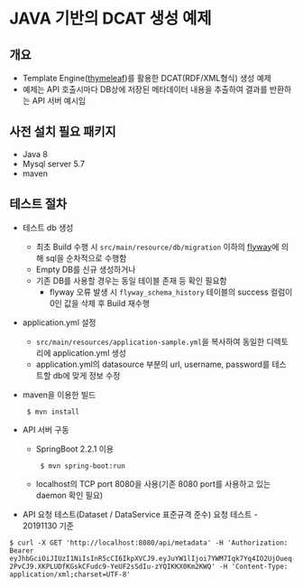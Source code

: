 # JAVA 기반의 DCAT 생성 예제

## 개요 
- Template Engine([thymeleaf](https://www.thymeleaf.org/))를 활용한 DCAT(RDF/XML형식) 생성 예제
- 예제는 API 호출시마다 DB상에 저장된 메타데이터 내용을 추출하여 결과를 반환하는 API 서버 예시임 


## 사전 설치 필요 패키지
- Java 8
- Mysql server 5.7
- maven

## 테스트 절차
- 테스트 db 생성
  - 최초 Build 수행 시 <code>src/main/resource/db/migration</code> 이하의 [flyway](https://flywaydb.org/)에 의해 sql을 순차적으로 수행함
  - Empty DB를 신규 생성하거나
  - 기존 DB를 사용할 경우는 동일 테이블 존재 등 확인 필요함
    - flyway 오류 발생 시 <code>flyway_schema_history</code> 테이블의 success 컬럼이 0인 값을 삭제 후 Build 재수행
- application.yml 설정
  - <code>src/main/resources/application-sample.yml</code>을 복사하여 동일한 디렉토리에 application.yml 생성
  - application.yml의 datasource 부분의 url, username, password를 테스트할 db에 맞게 정보 수정
- maven을 이용한 빌드
  ```
   $ mvn install
  ```
- API 서버 구동
  - SpringBoot 2.2.1 이용
    ```
     $ mvn spring-boot:run
    ```
  - localhost의 TCP port 8080을 사용(기존 8080 port를 사용하고 있는 daemon 확인 필요)

- API 요청 테스트(Dataset / DataService 표준규격 준수) 요청 테스트 - 20191130 기준
```
$ curl -X GET 'http://localhost:8080/api/metadata' -H 'Authorization: Bearer eyJhbGciOiJIUzI1NiIsInR5cCI6IkpXVCJ9.eyJuYW1lIjoi7YWM7Iqk7Yq4IO2UjOueq-2PvCJ9.XKPLUDfKGskCFudc9-YeUF2sSdIu-zYQIKKX0Km2KWQ' -H 'Content-Type: application/xml;charset=UTF-8'
```
